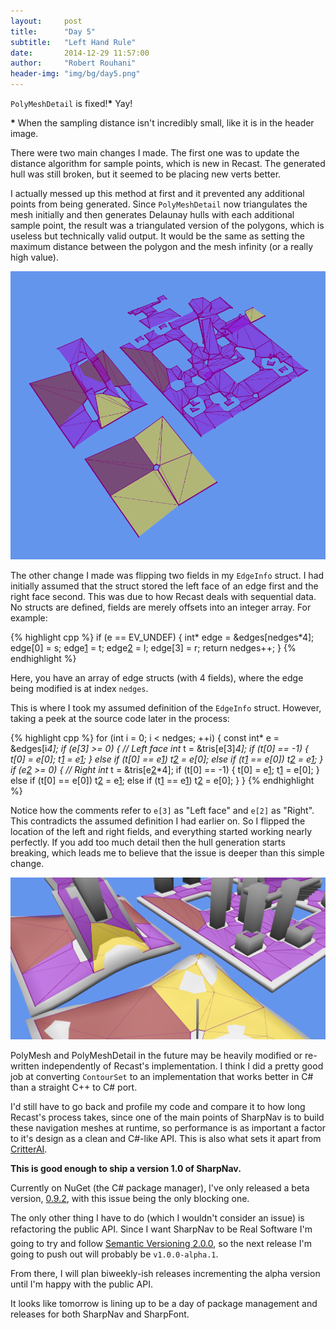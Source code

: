 ```yaml
---
layout:     post
title:      "Day 5"
subtitle:   "Left Hand Rule"
date:       2014-12-29 11:57:00
author:     "Robert Rouhani"
header-img: "img/bg/day5.png"
---
```


`PolyMeshDetail` is fixed!**\*** Yay!

**\*** When the sampling distance isn't incredibly small, like it is in the
header image.

There were two main changes I made. The first one was to update the distance
algorithm for sample points, which is new in Recast. The generated hull was
still broken, but it seemed to be placing new verts better.

I actually messed up this method at first and it prevented any additional
points from being generated. Since `PolyMeshDetail` now triangulates the mesh
initially and then generates Delaunay hulls with each additional sample point,
the result was a triangulated version of the polygons, which is useless but
technically valid output. It would be the same as setting the maximum distance
between the polygon and the mesh infinity (or a really high value).

![Technically correct mesh](/img/post/day5/no-detail.png)

The other change I made was flipping two fields in my `EdgeInfo` struct. I had
initially assumed that the struct stored the left face of an edge first and
the right face second. This was due to how Recast deals with sequential data.
No structs are defined, fields are merely offsets into an integer array. For
example:

{% highlight cpp %}
if (e == EV_UNDEF)
{
	int* edge = &edges[nedges*4];
	edge[0] = s;
	edge[1] = t;
	edge[2] = l;
	edge[3] = r;
	return nedges++;
}
{% endhighlight %}

Here, you have an array of edge structs (with 4 fields), where the edge being
modified is at index `nedges`.

This is where I took my assumed definition of the `EdgeInfo` struct. However,
taking a peek at the source code later in the process:

{% highlight cpp %}
for (int i = 0; i < nedges; ++i)
{
	const int* e = &edges[i*4];
	if (e[3] >= 0)
	{
		// Left face
		int* t = &tris[e[3]*4];
		if (t[0] == -1)
		{
			t[0] = e[0];
			t[1] = e[1];
		}
		else if (t[0] == e[1])
			t[2] = e[0];
		else if (t[1] == e[0])
			t[2] = e[1];
	}
	if (e[2] >= 0)
	{
		// Right
		int* t = &tris[e[2]*4];
		if (t[0] == -1)
		{
			t[0] = e[1];
			t[1] = e[0];
		}
		else if (t[0] == e[0])
			t[2] = e[1];
		else if (t[1] == e[1])
			t[2] = e[0];
	}
}
{% endhighlight %}

Notice how the comments refer to `e[3]` as "Left face" and `e[2]` as "Right".
This contradicts the assumed definition I had earlier on. So I flipped the
location of the left and right fields, and everything started working nearly
perfectly. If you add too much detail then the hull generation starts
breaking, which leads me to believe that the issue is deeper than this simple
change.

![It works!](/img/post/day5/working.png)

PolyMesh and PolyMeshDetail in the future may be heavily modified or
re-written independently of Recast's implementation. I think I did a pretty
good job at converting `ContourSet` to an implementation that works better in
C# than a straight C++ to C# port.

I'd still have to go back and profile my code and compare it to how long
Recast's process takes, since one of the main points of SharpNav is to build
these navigation meshes at runtime, so performance is as important a factor
to it's design as a clean and C#-like API. This is also what sets it apart
from [CritterAI](http://www.critterai.org/).

**This is good enough to ship a version 1.0 of SharpNav.**

Currently on NuGet (the C# package manager), I've only released a beta
version, [0.9.2][1], with this issue being the only blocking one.

The only other thing I have to do (which I wouldn't consider an issue) is
refactoring the public API. Since I want SharpNav to be Real Software&#0153;
I'm going to try and follow [Semantic Versioning 2.0.0][2], so the next
release I'm going to push out will probably be `v1.0.0-alpha.1`.

From there, I will plan biweekly-ish releases incrementing the alpha version
until I'm happy with the public API.

It looks like tomorrow is lining up to be a day of package management and
releases for both SharpNav and SharpFont.

[1]: https://www.nuget.org/packages/SharpNav/0.9.2
[2]: http://semver.org/spec/v2.0.0.html